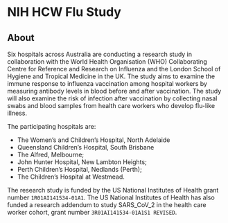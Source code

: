 # NIH HCW Flu Study

## About

Six hospitals across Australia are conducting a research study in collaboration with the World
Health Organisation (WHO) Collaborating Centre for Reference and Research on Influenza
and the London School of Hygiene and Tropical Medicine in the UK. The study aims to
examine the immune response to influenza vaccination among hospital workers by measuring
antibody levels in blood before and after vaccination. The study will also examine the risk of
infection after vaccination by collecting nasal swabs and blood samples from health care
workers who develop flu-like illness.

The participating hospitals are:

- The Women’s and Children’s Hospital, North Adelaide
- Queensland Children’s Hospital, South Brisbane
- The Alfred, Melbourne;
- John Hunter Hospital, New Lambton Heights;
- Perth Children’s Hospital, Nedlands (Perth);
- The Children’s Hospital at Westmead.

The research study is funded by the US National Institutes of Health grant number
`1R01AI141534-01A1`. The US National Institutes of Health has also funded a research
addendum to study SARS_CoV_2 in the health care worker cohort, grant number
`3R01AI141534-01A1S1 REVISED`.
